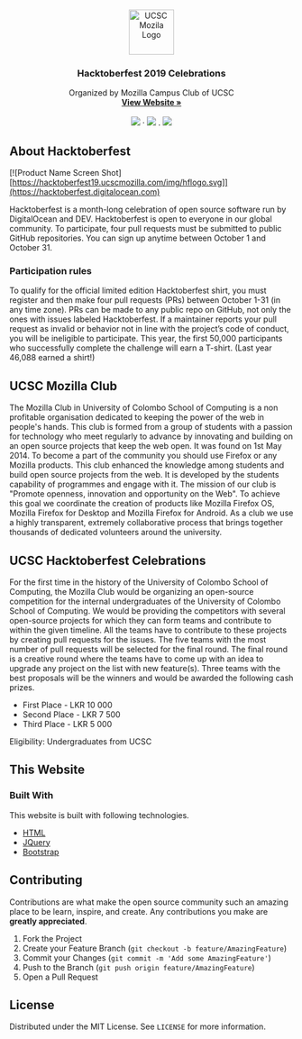 
<!-- PROJECT LOGO -->
<br />
<p align="center">
  <a href="https://github.com/UCSC-Mozilla-Club">
    <img src="https://hacktoberfest19.ucscmozilla.com/img/UCSCMozillaLogo.png" alt="UCSC Mozila Logo" width="80" height="80">
  </a>

  <h3 align="center">Hacktoberfest 2019 Celebrations</h3>

  <p align="center">
    Organized by Mozilla Campus Club of UCSC
    <br />
    <a href="https://hacktoberfest19.ucscmozilla.com/"><strong>View Website »</strong></a>
    <br />
    <br />
    <img src="https://img.shields.io/badge/-HTML-brightgreen">
    ·
    <img src="https://img.shields.io/badge/-CSS-blue">
    .
    <img src="https://img.shields.io/badge/-JS-blueviolet">
  </p>
</p>




<!-- ABOUT THE PROJECT -->
## About Hacktoberfest

[![Product Name Screen Shot][https://hacktoberfest19.ucscmozilla.com/img/hflogo.svg]](https://hacktoberfest.digitalocean.com)

Hacktoberfest is a month-long celebration of open source software run by DigitalOcean and DEV. Hacktoberfest is open to everyone in our global community. To participate, four pull requests must be submitted to public GitHub repositories. You can sign up anytime between October 1 and October 31.

### Participation rules
To qualify for the official limited edition Hacktoberfest shirt, you must register and then make four pull requests (PRs) between October 1-31 (in any time zone). PRs can be made to any public repo on GitHub, not only the ones with issues labeled Hacktoberfest. If a maintainer reports your pull request as invalid or behavior not in line with the project’s code of conduct, you will be ineligible to participate. This year, the first 50,000 participants who successfully complete the challenge will earn a T-shirt. (Last year 46,088 earned a shirt!)


## UCSC Mozilla Club

The Mozilla Club in University of Colombo School of Computing is a non profitable organisation dedicated to keeping the power of the web in people's hands. This club is formed from a group of students with a passion for technology who meet regularly to advance by innovating and building on an open source projects that keep the web open. It was found on 1st May 2014. To become a part of the community you should use Firefox or any Mozilla products. This club enhanced the knowledge among students and build open source projects from the web. It is developed by the students capability of programmes and engage with it. The mission of our club is "Promote openness, innovation and opportunity on the Web". To achieve this goal we coordinate the creation of products like Mozilla Firefox OS, Mozilla Firefox for Desktop and Mozilla Firefox for Android. As a club we use a highly transparent, extremely collaborative process that brings together thousands of dedicated volunteers around the university.

## UCSC Hacktoberfest Celebrations

For the first time in the history of the University of Colombo School of Computing, the Mozilla Club would be organizing an open-source competition for the internal undergraduates of the University of Colombo School of Computing.
We would be providing the competitors with several open-source projects for which they can form teams and contribute to within the given timeline. All the teams have to contribute to these projects by creating pull requests for the issues. The five teams with the most number of pull requests will be selected for the final round.
The final round is a creative round where the teams have to come up with an idea to upgrade any project on the list with new feature(s). Three teams with the best proposals will be the winners and would be awarded the following cash prizes.
* First Place - LKR 10 000
* Second Place - LKR 7 500
* Third Place - LKR 5 000

Eligibility: Undergraduates from UCSC



## This Website

### Built With
This website is built with following technologies.
* [HTML](https://getbootstrap.com)
* [JQuery](https://jquery.com)
* [Bootstrap](https://getbootstrap.com)


<!-- CONTRIBUTING -->
## Contributing

Contributions are what make the open source community such an amazing place to be learn, inspire, and create. Any contributions you make are **greatly appreciated**.

1. Fork the Project
2. Create your Feature Branch (`git checkout -b feature/AmazingFeature`)
3. Commit your Changes (`git commit -m 'Add some AmazingFeature'`)
4. Push to the Branch (`git push origin feature/AmazingFeature`)
5. Open a Pull Request



<!-- LICENSE -->
## License

Distributed under the MIT License. See `LICENSE` for more information.

